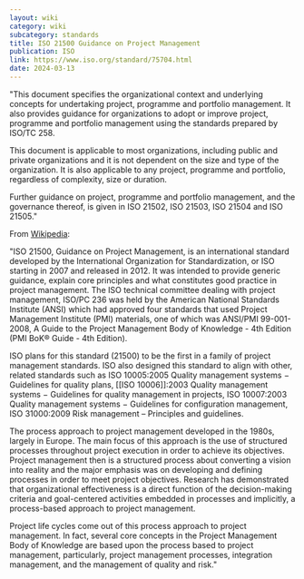 ```yaml
---
layout: wiki
category: wiki
subcategory: standards
title: ISO 21500 Guidance on Project Management
publication: ISO
link: https://www.iso.org/standard/75704.html
date: 2024-03-13
---
```


"This document specifies the organizational context and underlying concepts for undertaking project, programme and portfolio management. It also provides guidance for organizations to adopt or improve project, programme and portfolio management using the standards prepared by ISO/TC 258.

This document is applicable to most organizations, including public and private organizations and it is not dependent on the size and type of the organization. It is also applicable to any project, programme and portfolio, regardless of complexity, size or duration.

Further guidance on project, programme and portfolio management, and the governance thereof, is given in ISO 21502, ISO 21503, ISO 21504 and ISO 21505."

From [Wikipedia](https://en.m.wikipedia.org/wiki/ISO_21500):

"ISO 21500, Guidance on Project Management, is an international standard developed by the International Organization for Standardization, or ISO starting in 2007 and released in 2012. It was intended to provide generic guidance, explain core principles and what constitutes good practice in project management. The ISO technical committee dealing with project management, ISO/PC 236 was held by the American National Standards Institute (ANSI) which had approved four standards that used Project Management Institute (PMI) materials, one of which was ANSI/PMI 99-001-2008, A Guide to the Project Management Body of Knowledge - 4th Edition (PMI BoK® Guide - 4th Edition).

ISO plans for this standard (21500) to be the first in a family of project management standards. ISO also designed this standard to align with other, related standards such as ISO 10005:2005 Quality management systems − Guidelines for quality plans, [[ISO 10006]]:2003 Quality management systems − Guidelines for quality management in projects, ISO 10007:2003 Quality management systems − Guidelines for configuration management, ISO 31000:2009 Risk management – Principles and guidelines.

The process approach to project management developed in the 1980s, largely in Europe. The main focus of this approach is the use of structured processes throughout project execution in order to achieve its objectives. Project management then is a structured process about converting a vision into reality and the major emphasis was on developing and defining processes in order to meet project objectives. Research has demonstrated that organizational effectiveness is a direct function of the decision-making criteria and goal-centered activities embedded in processes and implicitly, a process-based approach to project management.

Project life cycles come out of this process approach to project management. In fact, several core concepts in the Project Management Body of Knowledge are based upon the process based to project management, particularly, project management processes, integration management, and the management of quality and risk."
